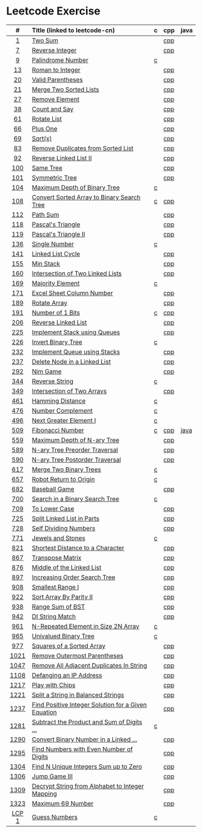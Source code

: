 # Leetcode Exercise

|                              #                               | Title (linked to leetcode-cn)                                | c                                                            | cpp                                                          | java                                        |
| :----------------------------------------------------------: | :----------------------------------------------------------- | ------------------------------------------------------------ | ------------------------------------------------------------ | ------------------------------------------- |
|                   [1](./src/0001-two-sum/)                   | [Two Sum](https://leetcode-cn.com/problems/two-sum/)         |                                                              | [cpp](./src/0001-two-sum/01.cpp)                             |                                             |
|               [7](./src/0007-reverse-integer/)               | [Reverse Integer](https://leetcode-cn.com/problems/reverse-integer/) |                                                              | [cpp](./src/0007-reverse-integer/01.cpp)                     |                                             |
|              [9](./src/0009-palindrome-number/)              | [Palindrome Number](https://leetcode-cn.com/problems/palindrome-number/) | [c](./src/0009-palindrome-number/01.c)                       |                                                              |                                             |
|              [13](./src/0013-roman-to-integer/)              | [Roman to Integer](https://leetcode-cn.com/problems/roman-to-integer/) |                                                              | [cpp](./src/0013-roman-to-integer/01.cpp)                    |                                             |
|             [20](./src/0020-valid-parentheses/)              | [ Valid Parentheses](https://leetcode-cn.com/problems/valid-parentheses) |                                                              | [cpp](./src/0020-valid-parentheses/01.cpp)                   |                                             |
|           [21](./src/0021-merge-two-sorted-lists)            | [Merge Two Sorted Lists](https://leetcode-cn.com/problems/merge-two-sorted-lists/) |                                                              | [cpp](./src/0021-merge-two-sorted-lists/01.cpp)              |                                             |
|               [27](./src/0027-remove-element/)               | [Remove Element](https://leetcode-cn.com/problems/remove-element/) |                                                              | [cpp](./src/0027-remove-element/01.cpp)                      |                                             |
|               [38](./src/0038-count-and-say/)                | [Count and Say](https://leetcode-cn.com/problems/count-and-say/) |                                                              | [cpp](./src/0038-count-and-say/01.cpp)                       |                                             |
|                [61](./src/0061-rotate-list/)                 | [Rotate List](https://leetcode-cn.com/problems/rotate-list/) |                                                              | [cpp](./src/0061-rotate-list/01.cpp)                         |                                             |
|                  [66](./src/0066-plus-one/)                  | [Plus One](https://leetcode-cn.com/problems/plus-one/)       |                                                              | [cpp](./src/0066-plus-one/01.cpp)                            |                                             |
|              [69](./src/0069-sqrtx0069-sqrtx/)               | [Sqrt(x)](https://leetcode-cn.com/problems/sqrtx/)           |                                                              | [cpp](./src/[69](./src/0069-sqrtx0069-sqrtx))                |                                             |
|     [83](./src/0083-remove-duplicates-from-sorted-list/)     | [Remove Duplicates from Sorted List](https://leetcode-cn.com/problems/remove-duplicates-from-sorted-list/) |                                                              | [cpp](./src/0083-remove-duplicates-from-sorted-list/01.cpp)  |                                             |
|           [92](./src/0092-reverse-linked-list-ii)            | [Reverse Linked List II](https://leetcode-cn.com/problems/reverse-linked-list-ii/) |                                                              | [cpp](./src/0092-reverse-linked-list-ii/01.cpp)              |                                             |
|                 [100](./src/0100-same-tree/)                 | [Same Tree](https://leetcode-cn.com/problems/same-tree/)     |                                                              | [cpp](./src/0100-same-tree/01.cpp)                           |                                             |
|              [101](./src/0101-symmetric-tree/)               | [Symmetric Tree](https://leetcode-cn.com/problems/symmetric-tree/) |                                                              | [cpp](./src/0101-symmetric-tree/01.cpp)                      |                                             |
|       [104](./src/0104-maximum-depth-of-binary-tree/)        | [Maximum Depth of Binary Tree](https://leetcode-cn.com/problems/maximum-depth-of-binary-tree/) | [c](./src/0104-maximum-depth-of-binary-tree/01.c)            |                                                              |                                             |
| [108](./src/0108-convert-sorted-array-to-binary-search-tree/) | [Convert Sorted Array to Binary Search Tree](https://leetcode-cn.com/problems/convert-sorted-array-to-binary-search-tree/) | [c](./src/0108-convert-sorted-array-to-binary-search-tree/02.c) | [cpp](./src/0108-convert-sorted-array-to-binary-search-tree/01.cpp) |                                             |
|                 [112](./src/0112-path-sum/)                  | [Path Sum](https://leetcode-cn.com/problems/path-sum/)       |                                                              | [cpp](./src/0112-path-sum/01.cpp)                            |                                             |
|             [118](./src/0118-pascals-triangle/)              | [Pascal's Triangle](https://leetcode-cn.com/problems/pascals-triangle/) |                                                              | [cpp](./src/0118-pascals-triangle/01.cpp)                    |                                             |
|            [119](./src/0119-pascals-triangle-ii/)            | [Pascal's Triangle II](https://leetcode-cn.com/problems/pascals-triangle-ii/) |                                                              | [cpp](./src/0119-pascals-triangle-ii/01.cpp)                 |                                             |
|               [136](./src/0136-single-number/)               | [Single Number](https://leetcode-cn.com/problems/single-number) | [c](./src/0136-single-number/01.c)                           |                                                              |                                             |
|             [141](./src/0141-linked-list-cycle/)             | [Linked List Cycle](https://leetcode-cn.com/problems/linked-list-cycle/) |                                                              | [cpp](./src/0141-linked-list-cycle/01.cpp)                   |                                             |
|                 [155](./src/0155-min-stack/)                 | [Min Stack](https://leetcode-cn.com/problems/min-stack)      |                                                              | [cpp](./src/0155-min-stack/01.cpp)                           |                                             |
|     [160](./src/0160-intersection-of-two-linked-lists/)      | [Intersection of Two Linked Lists](https://leetcode-cn.com/problems/intersection-of-two-linked-lists/) |                                                              | [cpp](./src/0160-intersection-of-two-linked-lists/01.cpp)    |                                             |
|             [169](./src/0169-majority-element/)              | [Majority Element](https://leetcode-cn.com/problems/majority-element/) | [c](./src/0169-majority-element/01.c)                        |                                                              |                                             |
|         [171](./src/0171-excel-sheet-column-number/)         | [Excel Sheet Column Number](https://leetcode-cn.com/problems/excel-sheet-column-number/) |                                                              | [cpp](./src/0171-excel-sheet-column-number/01.cpp)           |                                             |
|               [189](./src/0189-rotate-array/)                | [Rotate Array](https://leetcode-cn.com/problems/rotate-array/) |                                                              | [cpp](./src/0189-rotate-array/01.cpp)                        |                                             |
|             [191](./src/0191-number-of-1-bits/)              | [Number of 1 Bits](https://leetcode-cn.com/problems/number-of-1-bits) | [c](./src/0191-number-of-1-bits/02.c)                        | [cpp](./src/0191-number-of-1-bits/01.cpp)                    |                                             |
|            [206](./src/0206-reverse-linked-list)             | [Reverse Linked List](https://leetcode-cn.com/problems/reverse-linked-list/) |                                                              | [cpp](./src/0206-reverse-linked-list/01.cpp)                 |                                             |
|       [225](./src/0225-implement-stack-using-queues/)        | [ Implement Stack using Queues](https://leetcode-cn.com/problems/implement-stack-using-queues) |                                                              | [cpp](./src/0225-implement-stack-using-queues/01.cpp)        |                                             |
|             [226](./src/0226-invert-binary-tree)             | [Invert Binary Tree](https://leetcode-cn.com/problems/invert-binary-tree/) | [c](./src/0226-invert-binary-tree/01.c)                      |                                                              |                                             |
|       [232](./src/0232-implement-queue-using-stacks/)        | [Implement Queue using Stacks](https://leetcode-cn.com/problems/implement-queue-using-stacks) |                                                              | [cpp](./src/0232-implement-queue-using-stacks/01.cpp)        |                                             |
|       [237](./src/0237-delete-node-in-a-linked-list/)        | [Delete Node in a Linked List](https://leetcode-cn.com/problems/delete-node-in-a-linked-list/) |                                                              | [cpp](./src/0237-delete-node-in-a-linked-list/01.cpp)        |                                             |
|                 [292](./src/0292-nim-game/)                  | [Nim Game](https://leetcode-cn.com/problems/nim-game/)       |                                                              | [cpp](./src/0292-nim-game/01.cpp)                            |                                             |
|              [344](./src/0344-reverse-string/)               | [Reverse String](https://leetcode-cn.com/problems/reverse-string/) | [c](./src/0344-reverse-string/01.c)                          |                                                              |                                             |
|         [349](./src/0349-intersection-of-two-arrays)         | [Intersection of Two Arrays](https://leetcode-cn.com/problems/intersection-of-two-arrays/) |                                                              | [cpp](./src/0349-intersection-of-two-arrays/01.cpp)          |                                             |
|             [461](./src/0461-hamming-distance/)              | [Hamming Distance](https://leetcode-cn.com/problems/hamming-distance/) | [c](./src/0461-hamming-distance/01.c)                        |                                                              |                                             |
|             [476](./src/0476-number-complement/)             | [Number Complement](https://leetcode-cn.com/problems/number-complement/) | [c](./src/0476-number-complement/01.c)                       |                                                              |                                             |
|              [496](./src/0496-next-great-numb/)              | [Next Greater Element I](https://leetcode-cn.com/problems/next-greater-element-i) | [c](./src/0496-next-great-numb/02.c)                         |                                                              |                                             |
|             [509](./src/0509-fibonacci-number/)              | [Fibonacci Number](https://leetcode-cn.com/problems/fibonacci-number) | [c](./src/0509-fibonacci-number/01.c)                        | [cpp](./src/0509-fibonacci-number/02.cpp)                    | [java](./src/0509-fibonacci-number/03.java) |
|        [559](./src/0559-maximum-depth-of-n-ary-tree/)        | [Maximum Depth of N-ary Tree](https://leetcode-cn.com/problems/maximum-depth-of-n-ary-tree/) |                                                              | [cpp](./src/0559-maximum-depth-of-n-ary-tree/01.cpp)         |                                             |
|       [589](./src/0589-n-ary-tree-preorder-traversal/)       | [N-ary Tree Preorder Traversal](https://leetcode-cn.com/problems/n-ary-tree-preorder-traversal/) |                                                              | [cpp](./src/0589-n-ary-tree-preorder-traversal/01.cpp)       |                                             |
|      [590](./src/0590-n-ary-tree-postorder-traversal/)       | [N-ary Tree Postorder Traversal](https://leetcode-cn.com/problems/n-ary-tree-postorder-traversal/) |                                                              | [cpp](./src/0590-n-ary-tree-postorder-traversal/01.cpp)      |                                             |
|          [617](./src/0617-merge-two-binary-trees/)           | [Merge Two Binary Trees](https://leetcode-cn.com/problems/merge-two-binary-trees/) | [c](./src/0617-merge-two-binary-trees/01.c)                  |                                                              |                                             |
|          [657](./src/0657-robot-return-to-origin/)           | [Robot Return to Origin](https://leetcode-cn.com/problems/robot-return-to-origin/) | [c](./src/0657-robot-return-to-origin/01.c)                  |                                                              |                                             |
|               [682](./src/0682-baseball-game/)               | [ Baseball Game](https://leetcode-cn.com/problems/baseball-game) |                                                              | [cpp](./src/0682-baseball-game/01.cpp)                       |                                             |
|      [700](./src/0700-search-in-a-binary-search-tree/)       | [Search in a Binary Search Tree](https://leetcode-cn.com/problems/search-in-a-binary-search-tree/) | [c](./src/0700-search-in-a-binary-search-tree/01.c)          |                                                              |                                             |
|               [709](./src/0709-to-lower-case/)               | [To Lower Case](https://leetcode-cn.com/problems/to-lower-case/) |                                                              | [cpp](./src/0709-to-lower-case/01.cpp)                       |                                             |
|        [725](./src/0725-split-linked-list-in-parts/)         | [Split Linked List in Parts](https://leetcode-cn.com/problems/split-linked-list-in-parts/) |                                                              | [cpp](./src/0725-split-linked-list-in-parts/01.cpp)          |                                             |
|           [728](./src/0728-self-dividing-numbers/)           | [Self Dividing Numbers](https://leetcode-cn.com/problems/self-dividing-numbers/) |                                                              | [cpp](./src/0728-self-dividing-numbers/01.cpp)               |                                             |
|             [771](./src/0771-jewels-and-stones/)             | [Jewels and Stones](https://leetcode-cn.com/problems/jewels-and-stones/) | [c](./src/0771-jewels-and-stones/01.c)                       |                                                              |                                             |
|     [821](./src/0821-shortest-distance-to-a-character/)      | [Shortest Distance to a Character](https://leetcode-cn.com/problems/shortest-distance-to-a-character/) |                                                              | [cpp](./src/0821-shortest-distance-to-a-character/01.cpp)    |                                             |
|               [867](./0867-transpose-matrix/)                | [Transpose Matrix](https://leetcode-cn.com/problems/transpose-matrix/) |                                                              | [cpp](./src/0867-transpose-matrix/01.cpp)                    |                                             |
|         [876](./src/0876-middle-of-the-linked-list/)         | [Middle of the Linked List](https://leetcode-cn.com/problems/middle-of-the-linked-list/) |                                                              | [cpp](./src/0876-middle-of-the-linked-list/01.cpp)           |                                             |
|       [897](./src/0897-increasing-order-search-tree/)        | [Increasing Order Search Tree](https://leetcode-cn.com/problems/increasing-order-search-tree/) |                                                              | [cpp](./src/0897-increasing-order-search-tree/01.cpp)        |                                             |
|             [908](./src/0908-smallest-range-i/)              | [Smallest Range I](https://leetcode-cn.com/problems/smallest-range-i/) |                                                              | [cpp](./src/0908-smallest-range-i/01.cpp)                    |                                             |
|          [922](./src/0922-sort-array-by-parity-ii/)          | [Sort Array By Parity II](https://leetcode-cn.com/problems/sort-array-by-parity-ii/) |                                                              | [cpp](./src/0922-sort-array-by-parity-ii/01.cpp)             |                                             |
|             [938](./src/0938-range-sum-of-bst/)              | [Range Sum of BST](https://leetcode-cn.com/problems/range-sum-of-bst/) |                                                              | [cpp](./src/0938-range-sum-of-bst/01.cpp)                    |                                             |
|              [942](./src/0942-di-string-match/)              | [DI String Match](https://leetcode-cn.com/problems/di-string-match/) |                                                              | [cpp](./src/0942-di-string-match/01.cpp)                     |                                             |
|    [961](./src/0961-n-repeated-element-in-size-2n-array/)    | [N-Repeated Element in Size 2N Array](https://leetcode-cn.com/problems/n-repeated-element-in-size-2n-array) | [c](./src/0961-n-repeated-element-in-size-2n-array/01.c)     |                                                              |                                             |
|           [965](./src/0965-univalued-binary-tree/)           | [Univalued Binary Tree](https://leetcode-cn.com/problems/univalued-binary-tree/) | [c](./src/0965-univalued-binary-tree/01.c)                   |                                                              |                                             |
|         [977](./src/0977-squares-of-a-sorted-array/)         | [Squares of a Sorted Array](https://leetcode-cn.com/problems/squares-of-a-sorted-array/) |                                                              | [cpp](./src/0977-squares-of-a-sorted-array/01.cpp)           |                                             |
|       [1021](./src/1021-remove-outermost-parentheses/)       | [ Remove Outermost Parentheses](https://leetcode-cn.com/problems/remove-outermost-parentheses) |                                                              | [cpp](./src/1021-remove-outermost-parentheses/01.cpp)        |                                             |
| [1047](./src/1047-remove-all-adjacent-duplicates-in-string/) | [Remove All Adjacent Duplicates In String](https://leetcode-cn.com/problems/remove-all-adjacent-duplicates-in-string) |                                                              | [cpp](./src/1047-remove-all-adjacent-duplicates-in-string/01.cpp) |                                             |
|          [1108](./src/1108-defanging-an-ip-address)          | [Defanging an IP Address](https://leetcode-cn.com/problems/defanging-an-ip-address/) |                                                              | [cpp](./src/1108-defanging-an-ip-address/01.cpp)             |                                             |
|             [1217](./src/1217-play-with-chips/)              | [Play with Chips](https://leetcode-cn.com/problems/play-with-chips/) |                                                              | [cpp](./src/1217-play-with-chips/01.cpp)                     |                                             |
|    [1221](./src/1221-split-a-string-in-balanced-strings/)    | [Split a String in Balanced Strings](https://leetcode-cn.com/problems/split-a-string-in-balanced-strings/) |                                                              | [cpp](./src/1221-split-a-string-in-balanced-strings/01.cpp)  |                                             |
| [1237](./src/1237-find-positive-integer-solution-for-a-given-equation/) | [Find Positive Integer Solution for a Given Equation](https://leetcode-cn.com/problems/find-positive-integer-solution-for-a-given-equation/) |                                                              | [cpp](./src/1237-find-positive-integer-solution-for-a-given-equation/01.cpp) |                                             |
| [1281](./src/1281-subtract-the-product-and-sum-of-digits-of-an-integer/) | [Subtract the Product and Sum of Digits ...](https://leetcode-cn.com/problems/subtract-the-product-and-sum-of-digits-of-an-integer/) | [c](./src/1281-subtract-the-product-and-sum-of-digits-of-an-integer/01.c) |                                                              |                                             |
| [1290](./src/1290-convert-binary-number-in-a-linked-list-to-integer/) | [Convert Binary Number in a Linked ...](https://leetcode-cn.com/problems/convert-binary-number-in-a-linked-list-to-integer/) |                                                              | [cpp](./src/1290-convert-binary-number-in-a-linked-list-to-integer/01.cpp) |                                             |
| [1295](./src/1295-find-numbers-with-even-number-of-digits/)  | [Find Numbers with Even Number of Digits](https://leetcode-cn.com/problems/find-numbers-with-even-number-of-digits/) |                                                              | [cpp](./sr/c/1295-find-numbers-with-even-number-of-digits)   |                                             |
|  [1304](./src/1304-find-n-unique-integers-sum-up-to-zero/)   | [Find N Unique Integers Sum up to Zero](https://leetcode-cn.com/problems/find-n-unique-integers-sum-up-to-zero/) |                                                              | [cpp](./src/1304-find-n-unique-integers-sum-up-to-zero/01.cpp) |                                             |
|              [1306](./src/1306-jump-game-iii/)               | [Jump Game III](https://leetcode-cn.com/problems/jump-game-iii/) |                                                              | [cpp](./src/1306-jump-game-iii/01.cpp)                       |                                             |
| [1309](./src/1309-decrypt-string-from-alphabet-to-integer-mapping/) | [Decrypt String from Alphabet to Integer Mapping](https://leetcode-cn.com/problems/decrypt-string-from-alphabet-to-integer-mapping/) |                                                              | [cpp](./src/1309-decrypt-string-from-alphabet-to-integer-mapping/01.cpp) |                                             |
|            [1323](./src/1323-maximum-69-number/)             | [Maximum 69 Number](https://leetcode-cn.com/problems/maximum-69-number/) |                                                              | [cpp](./src/1323-maximum-69-number/01.cpp)                   |                                             |
|             [LCP 1](./src/lcp-01-guess-numbers/)             | [Guess Numbers](https://leetcode-cn.com/problems/guess-numbers/) | [c](./src/lcp-01-guess-numbers/01.c)                         |                                                              |                                             |

